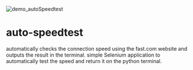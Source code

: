![demo_autoSpeedtest](https://user-images.githubusercontent.com/31090188/117548428-8b8ccf00-b052-11eb-803f-546572d4a437.gif)
# auto-speedtest
automatically checks the connection speed using the fast.com website and outputs the result in the terminal.
simple Selenium application to automatically test the speed and return it on the python terminal.

